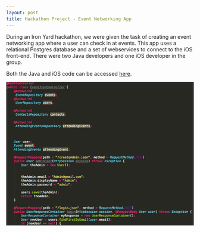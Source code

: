 ```yaml
---
layout: post
title: Hackathon Project - Event Networking App
---
```




During an Iron Yard hackathon, we were given the task of creating an event networking app where a user can check in at events. This app uses a relational Postgres database and a set of webservices to connect to the iOS front-end. There were two Java developers and one iOS developer in the group.  

Both the Java and iOS code can be accessed [here](https://github.com/GrumpyCatDevelopmentLLC).

![Java Code](/images/revised-hackathon-json.png)

